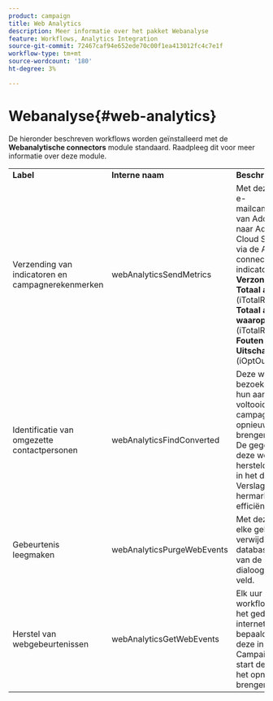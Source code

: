 ```yaml
---
product: campaign
title: Web Analytics
description: Meer informatie over het pakket Webanalyse
feature: Workflows, Analytics Integration
source-git-commit: 72467caf94e652ede70c00f1ea413012fc4c7e1f
workflow-type: tm+mt
source-wordcount: '180'
ht-degree: 3%

---
```



# Webanalyse{#web-analytics}



De hieronder beschreven workflows worden geïnstalleerd met de **Webanalytische connectors** module standaard. Raadpleeg dit voor meer informatie over deze module.

<table> 
 <tbody> 
  <tr> 
   <td> <strong>Label</strong><br /> </td> 
   <td> <strong>Interne naam</strong><br /> </td> 
   <td> <strong>Beschrijving</strong><br /> </td> 
  </tr> 
  <tr> 
   <td> <span class="uicontrol">Verzending van indicatoren en campagnerekenmerken</span> <br /> </td> 
   <td> <span class="uicontrol">webAnalyticsSendMetrics</span> <br /> </td> 
   <td> Met deze workflow kunt u e-mailcampagneindicatoren van Adobe Campaign naar Adobe Experience Cloud Suite verzenden via de Adobe® Analytics-connector. De betrokken indicatoren zijn als volgt: <strong>Verzonden</strong> (Verzonden), <strong>Totaal aantal openingen</strong> (iTotalRecipientOpen), <strong>Totaal aantal ontvangers waarop is geklikt</strong> (iTotalRecipientClick), <strong>Fouten</strong> (iError), <strong>Uitschakelen</strong> (opt-out) (iOptOut).<br /> </td> 
  </tr> 
  <tr> 
   <td> <span class="uicontrol">Identificatie van omgezette contactpersonen</span> <br /> </td> 
   <td> <span class="uicontrol">webAnalyticsFindConverted</span> <br /> </td> 
   <td> Deze workflow indexeert bezoekers van de site die hun aankoop hebben voltooid na een campagne voor het opnieuw op de markt brengen van producten. De gegevens die door deze workflow worden hersteld, zijn toegankelijk in het dialoogvenster <span class="uicontrol">Verslag over de hermarketing van efficiëntie</span> (Zie dit ). <br /> </td> 
  </tr> 
  <tr> 
   <td> <span class="uicontrol">Gebeurtenis leegmaken</span> <br /> </td> 
   <td> <span class="uicontrol">webAnalyticsPurgeWebEvents</span> <br /> </td> 
   <td> Met deze workflow kunt u elke gebeurtenis verwijderen uit het databaseveld, afhankelijk van de periode die in het dialoogvenster <span class="uicontrol">Lifespan</span> veld. <br /> </td> 
  </tr> 
  <tr> 
   <td> <span class="uicontrol">Herstel van webgebeurtenissen</span> <br /> </td> 
   <td> <span class="uicontrol">webAnalyticsGetWebEvents</span> <br /> </td> 
   <td> Elk uur downloadt deze workflow segmenten op het gedrag van internetgebruikers op een bepaalde site, plaatst deze in de Adobe Campaign-database en start de workflow voor het opnieuw in de handel brengen. <br /> </td> 
  </tr> 
 </tbody> 
</table>

